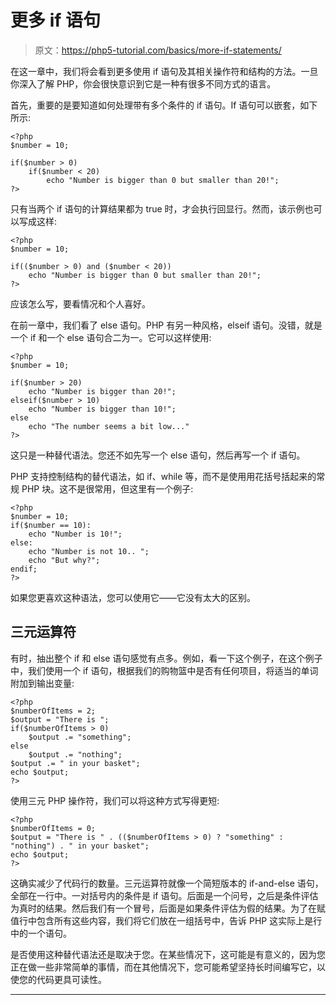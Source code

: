 # 更多 if 语句

> 原文：<https://php5-tutorial.com/basics/more-if-statements/>

在这一章中，我们将会看到更多使用 if 语句及其相关操作符和结构的方法。一旦你深入了解 PHP，你会很快意识到它是一种有很多不同方式的语言。

首先，重要的是要知道如何处理带有多个条件的 if 语句。If 语句可以嵌套，如下所示:

```
<?php
$number = 10;

if($number > 0)
    if($number < 20)
        echo "Number is bigger than 0 but smaller than 20!";
?>
```

只有当两个 if 语句的计算结果都为 true 时，才会执行回显行。然而，该示例也可以写成这样:

```
<?php
$number = 10;

if(($number > 0) and ($number < 20))
    echo "Number is bigger than 0 but smaller than 20!";
?>
```

应该怎么写，要看情况和个人喜好。

<input type="hidden" name="IL_IN_ARTICLE">

在前一章中，我们看了 else 语句。PHP 有另一种风格，elseif 语句。没错，就是一个 if 和一个 else 语句合二为一。它可以这样使用:

```
<?php
$number = 10;

if($number > 20)
    echo "Number is bigger than 20!";
elseif($number > 10)
    echo "Number is bigger than 10!";
else
    echo "The number seems a bit low..."
?>
```

这只是一种替代语法。您还不如先写一个 else 语句，然后再写一个 if 语句。

PHP 支持控制结构的替代语法，如 if、while 等，而不是使用用花括号括起来的常规 PHP 块。这不是很常用，但这里有一个例子:

```
<?php
$number = 10;
if($number == 10):
    echo "Number is 10!";
else:
    echo "Number is not 10.. ";
    echo "But why?";
endif;
?>
```

如果您更喜欢这种语法，您可以使用它——它没有太大的区别。

## 三元运算符

有时，抽出整个 if 和 else 语句感觉有点多。例如，看一下这个例子，在这个例子中，我们使用一个 if 语句，根据我们的购物篮中是否有任何项目，将适当的单词附加到输出变量:

```
<?php
$numberOfItems = 2;
$output = "There is ";
if($numberOfItems > 0)
    $output .= "something";
else
    $output .= "nothing";
$output .= " in your basket";
echo $output;
?>
```

使用三元 PHP 操作符，我们可以将这种方式写得更短:

```
<?php
$numberOfItems = 0;
$output = "There is " . (($numberOfItems > 0) ? "something" : "nothing") . " in your basket";
echo $output;
?>
```

这确实减少了代码行的数量。三元运算符就像一个简短版本的 if-and-else 语句，全部在一行中。一对括号内的条件是 if 语句。后面是一个问号，之后是条件评估为真时的结果。然后我们有一个冒号，后面是如果条件评估为假的结果。为了在赋值行中包含所有这些内容，我们将它们放在一组括号中，告诉 PHP 这实际上是行中的一个语句。

是否使用这种替代语法还是取决于您。在某些情况下，这可能是有意义的，因为您正在做一些非常简单的事情，而在其他情况下，您可能希望坚持长时间编写它，以使您的代码更具可读性。

* * *